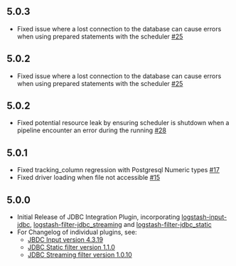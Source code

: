 ## 5.0.3
  - Fixed issue where a lost connection to the database can cause errors when using prepared statements with the scheduler [#25](https://github.com/logstash-plugins/logstash-integration-jdbc/pull/25)

## 5.0.2
  - Fixed issue where a lost connection to the database can cause errors when using prepared statements with the scheduler [#25](https://github.com/logstash-plugins/logstash-integration-jdbc/pull/25)

## 5.0.2
  - Fixed potential resource leak by ensuring scheduler is shutdown when a pipeline encounter an error during the running [#28](https://github.com/logstash-plugins/logstash-integration-jdbc/pull/28)

## 5.0.1
  - Fixed tracking_column regression with Postgresql Numeric types [#17](https://github.com/logstash-plugins/logstash-integration-jdbc/pull/17)
  - Fixed driver loading when file not accessible [#15](https://github.com/logstash-plugins/logstash-integration-jdbc/pull/15)

## 5.0.0
  - Initial Release of JDBC Integration Plugin, incorporating [logstash-input-jdbc](https://github.com/logstash-plugins/logstash-input-jdbc), [logstash-filter-jdbc_streaming](https://github.com/logstash-plugins/logstash-filter-jdbc_streaming) and
    [logstash-filter-jdbc_static](https://github.com/logstash-plugins/logstash-filter-jdbc_static)
  - For Changelog of individual plugins, see:
    - [JBDC Input version 4.3.19](https://github.com/logstash-plugins/logstash-input-jdbc/blob/v4.3.19/CHANGELOG.md)
    - [JDBC Static filter version 1.1.0](https://github.com/logstash-plugins/logstash-filter-jdbc_static/blob/v1.1.0/CHANGELOG.md)
    - [JDBC Streaming filter version 1.0.10](https://github.com/logstash-plugins/logstash-filter-jdbc_streaming/blob/v1.0.10/CHANGELOG.md)
 